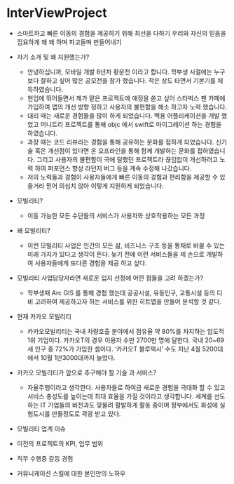 # InterViewProject

* 스마트하고 빠른 이동의 경험을 제공하기 위해 최선을 다하기 우리와 자신의 믿음을 집요하게 왜 왜 하며 파고들며 만들어내기

* 자기 소개 및 왜 지원했는가?
   * 안녕하십니까, 모바일 개발 8년차 황운천 이라고 합니다. 학부생 시절에는 누구보다 잘하고 싶어 많은 공모전을 참가 했습니다. 작은 상도 타면서 기본기를 체득하였습니다.
   * 현업에 뛰어들면서 제가 맡은 프로젝트에 애정을 쏟고 싶어 스타벅스 팬 카페에 가입하여 앱의 개선 방향 정하고 사용자의 불편함을 해소 하고자 노력 했습니다.
   * 대리 때는 새로운 경험들을 많이 하게 되었습니다. 맥용 어플리케이션을 개발 했었고 머니트리 프로젝트를 통해 objc 에서 swift로 마이그레이션 하는 경험을 하였습니다.
   * 과장 때는 코드 리뷰라는 경험을 통해 공유하는 문화를 접하게 되었습니다. 신기술 혹은 개선점이 있다면 온 오프라인을 통해 함께 개발하는 문화를 접하였습니다. 그리고 사용자의 불편함이 극에 달했던 프로젝트라 끊임없이 개선하려고 노력 하여 퍼포먼스 향상 라던지 버그 등을 계속 수정해 나갔습니다.
   * 저의 노력들과 경험이 사용자들에게 빠른 이동의 경험과 편리함을 제공할 수 있을거라 믿어 의심치 않아 이렇게 지원하게 되었습니다.

* 모빌리티?
  * 이동 가능한 모든 수단들의 서비스가 사용자와 상호작용하는 모든 과정

* 왜 모빌리티?
  * 이런 모빌리티 사업은 인간의 모든 삶, 비즈니스 구조 등을 통채로 바꿀 수 있는 미래 가치가 있다고 생각이 든다. 늦기 전에 이런 서비스들을 제 손으로 개발하여 사용자들에게 또다른 경험을 제공 하고 싶다.

* 모빌리티 사업담당자라면 새로운 입지 선정에 어떤 점들을 고려 하겠는가?
  * 학부생때 Arc GIS 를 통해 경험 했는데 공공시설, 유동인구, 교통시설 등의 디비 고려하여 제공하고자 하는 서비스를 위한 히트맵을 만들어 분석할 것 같다.

* 현재 카카오 모빌리티
  * 카카오모빌리티는 국내 차량호출 분야에서 점유율 약 80%를 차지하는 압도적 1위 기업이다. 카카오T의 경우 이용자 수만 2700만 명에 달한다. 국내 20~69세 인구 중 72%가 가입한 셈이다. ‘카카오T 블루택시’ 수도 지난 4월 5200대에서 10월 1만3000대까지 늘었다.

* 카카오 모빌리티가 앞으로 추구해야 할 기술 과 서비스?
  * 자율주행이라고 생각한다. 사용자들로 하여금 새로운 경험을 극대화 할 수 있고 서비스 충성도를 높이는데 최대 효율을 가질 것이라고 생각합니다. 세계를 선도하는 IT 기업들의 비전과도 맞물려 활발하게 활동 중이며 정부에서도 화성에 실험도시를 만들정도로 곽광 받고 있다.
  
* 모빌리티 업계 이슈

* 이전의 프로젝트의 KPI, 업무 범위

* 직무 수행중 갈등 경험

* 커뮤니케이션 스킬에 대한 본인만의 노하우
